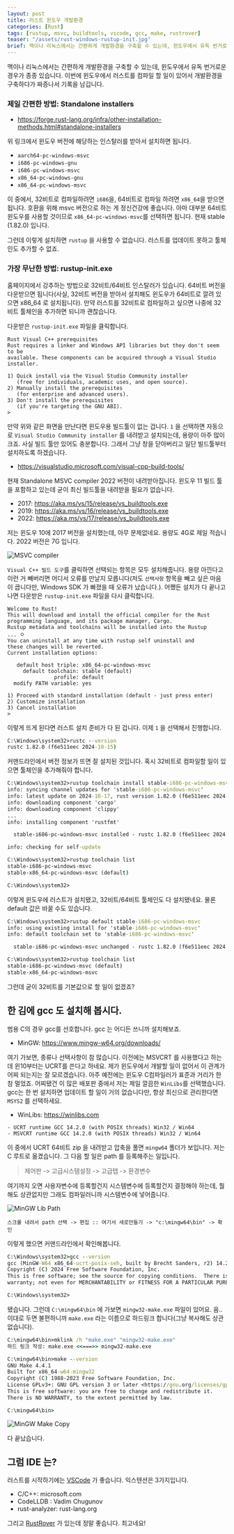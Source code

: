 ```yaml
---
layout: post
title: 러스트 윈도우 개발환경
categories: [Rust]
tags: [rustup, msvc, buildtools, vscode, gcc, make, rustrover]
teaser: "/assets/rust-windows-rustup-init.jpg"
brief: 맥이나 리눅스에서는 간편하게 개발환경을 구축할 수 있는데, 윈도우에서 유독 번거로운 경우가 종종 있습니다. 이번에 윈도우에서 러스트를 컴파일 할 일이 있어서 개발환경을 구축하다가 짜증나서 기록을 남깁니다.
---
```


맥이나 리눅스에서는 간편하게 개발환경을 구축할 수 있는데, 윈도우에서 유독 번거로운 경우가 종종 있습니다. 이번에 윈도우에서 러스트를 컴파일 할 일이 있어서 개발환경을 구축하다가 짜증나서 기록을 남깁니다.

### 제일 간편한 방법: Standalone installers
* <https://forge.rust-lang.org/infra/other-installation-methods.html#standalone-installers>

위 링크에서 윈도우 버전에 해당하는 인스탈러를 받아서 설치하면 됩니다.
- `aarch64-pc-windows-msvc`
- `i686-pc-windows-gnu`
- `i686-pc-windows-msvc`
- `x86_64-pc-windows-gnu`
- `x86_64-pc-windows-msvc`

이 중에서, 32비트로 컴파일하려면 `i686`을, 64비트로 컴파일 하려면 `x86_64`을 받으면 됩니다. 호환을 위해 msvc 버전으로 하는 게 정신건강에 좋습니다. 아마 대부분 64비트 윈도우를 사용할 것이므로 `x86_64-pc-windows-msvc`를 선택하면 됩니다. 현재 stable (1.82.0) 입니다.

그런데 이렇게 설치하면 `rustup` 을 사용할 수 없습니다. 러스트를 업데이트 못하고 툴체인도 추가할 수 없죠.


### 가장 무난한 방법: rustup-init.exe
홈페이지에서 강추하는 방법으로 32비트/64비트 인스탈러가 있습니다. 64비트 버전을 다운받으면 됩니다(사실, 32비트 버전을 받아서 설치해도 윈도우가 64비트로 깔려 있으면 x86_64 로 설치됩니다). 만약 러스트를 32비트로 컴파일하고 싶으면 나중에 32비트 툴체인을 추가하면 되니까 괜찮습니다.

다운받은 `rustup-init.exe` 파일을 클릭합니다.

```
Rust Visual C++ prerequisites
Rust requires a linker and Windows API libraries but they don't seem to be
available. These components can be acquired through a Visual Studio installer.

1) Quick install via the Visual Studio Community installer
   (free for individuals, academic uses, and open source).
2) Manually install the prerequisites
   (for enterprise and advanced users).
3) Don't install the prerequisites
   (if you're targeting the GNU ABI).
>
```

만약 위와 같은 화면을 만난다면 윈도우용 빌드툴이 없는 겁니다. `1` 을 선택하면 자동으로 `Visual Studio Community installer` 를 내려받고 설치되는데, 용량이 아주 많이 크죠. 사실 빌드 툴만 있어도 충분합니다. 그래서 그냥 창을 닫아버리고 일단 빌드툴부터 설치하도록 하겠습니다.

* <https://visualstudio.microsoft.com/visual-cpp-build-tools/>

현재 Standalone MSVC compiler 2022 버전이 내려받아집니다. 윈도우 11 빌드 툴을 포함하고 있는데 굳이 최신 빌드툴을 내려받을 필요가 없습니다.

* 2017: <https://aka.ms/vs/15/release/vs_buildtools.exe>
* 2019: <https://aka.ms/vs/16/release/vs_buildtools.exe>
* 2022: <https://aka.ms/vs/17/release/vs_buildtools.exe>

저는 윈도우 10에 2017 버전을 설치했는데, 아무 문제없네요. 용량도 4G로 제일 적습니다. 2022 버전은 7G 입니다.

![MSVC compiler](/assets/rust-req-visual-cpp-build-tools.jpg)

`Visual C++ 빌드 도구`를 클릭하면 선택되는 항목은 모두 설치해줍니다. 용량 아낀다고 이런 거 빼버리면 어디서 오류를 만날지 모릅니다(저도 `선택사항` 항목을 빼고 싶은 마음이 큽니다만, Windows SDK 가 빠졌을 때 오류가 났습니다.). 어쨌든 설치가 다 끝나고 나면 다운받은 `rustup-init.exe` 파일을 다시 클릭합니다.

```
Welcome to Rust!
This will download and install the official compiler for the Rust
programming language, and its package manager, Cargo.
Rustup metadata and toolchains will be installed into the Rustup
... ㅇ
You can uninstall at any time with rustup self uninstall and
these changes will be reverted.
Current installation options:

   default host triple: x86_64-pc-windows-msvc
     default toolchain: stable (default)
               profile: default
  modify PATH variable: yes

1) Proceed with standard installation (default - just press enter)
2) Customize installation
3) Cancel installation
>
```

이렇게 뜨게 된다면 러스트 설치 준비가 다 된 겁니다. 이제 `1` 을 선택해서 진행합니다.

```bat
C:\Windows\system32>rustc --version
rustc 1.82.0 (f6e511eec 2024-10-15)
```

커맨드라인에서 버전 정보가 뜨면 잘 설치된 것입니다. 혹시 32비트로 컴파일할 일이 있으면 툴체인을 추가해줘야 합니다.

```bat
C:\Windows\system32>rustup toolchain install stable-i686-pc-windows-msvc
info: syncing channel updates for 'stable-i686-pc-windows-msvc'
info: latest update on 2024-10-17, rust version 1.82.0 (f6e511eec 2024-10-15)
info: downloading component 'cargo'
info: downloading component 'clippy'
...
info: installing component 'rustfmt'

  stable-i686-pc-windows-msvc installed - rustc 1.82.0 (f6e511eec 2024-10-15)

info: checking for self-update

C:\Windows\system32>rustup toolchain list
stable-i686-pc-windows-msvc
stable-x86_64-pc-windows-msvc (default)

C:\Windows\system32>
```

이렇게 윈도우에 러스트가 설치됐고, 32비트/64비트 툴체인도 다 설치됐네요. 물론 default 값은 바꿀 수도 있습니다.

```bat
C:\Windows\system32>rustup default stable-i686-pc-windows-msvc
info: using existing install for 'stable-i686-pc-windows-msvc'
info: default toolchain set to 'stable-i686-pc-windows-msvc'

  stable-i686-pc-windows-msvc unchanged - rustc 1.82.0 (f6e511eec 2024-10-15)

C:\Windows\system32>rustup toolchain list
stable-i686-pc-windows-msvc (default)
stable-x86_64-pc-windows-msvc
```

그런데 굳이 32비트를 기본값으로 할 일이 없겠죠?


## 한 김에 gcc 도 설치해 봅시다.
범용 C의 경우 gcc를 선호합니다. gcc 는 어디든 쓰니까 설치해보죠.

* MinGW: <https://www.mingw-w64.org/downloads/>

여기 가보면, 종류나 선택사항이 참 많습니다. 이전에는 MSVCRT 를 사용했다고 하는데 윈10부터는 UCRT를 쓴다고 하네요. 제가 윈도우에서 개발할 일이 없어서 이 관계가 어찌 되는지는 잘 모르겠습니다. 아주 예전에는 윈도우 C컴파일러가 표준과 거리가 한참 멀었죠. 어찌됐건 이 많은 배포판 중에서 저는 제일 깔끔한 `WinLibs`를 선택했습니다. gcc는 한 번 설치하면 업데이트 할 일이 거의 없습니다만, 항상 최신으로 관리한다면 `MSYS2` 를 선택하세요.

* WinLibs: <https://winlibs.com>

```
- UCRT runtime GCC 14.2.0 (with POSIX threads) Win32 / Win64
- MSVCRT runtime GCC 14.2.0 (with POSIX threads) Win32 / Win64
```

이 중에서 UCRT 64비트 zip 을 내려받고 압축을 풀면 `mingw64` 폴더가 보입니다. 저는 C 루트로 옮겼습니다. 그 다음 할 일은 path 를 등록해주는 일입니다.

> 제어판 -> 고급시스템설정 -> 고급탭 -> 환경변수

여기까지 오면 사용자변수에 등록할건지 시스템변수에 등록할건지 결정해야 하는데, 뭘 해도 상관없지만 그래도 컴파일러니까 시스템변수에 넣어줍니다.

![MinGW Lib Path](/assets/mingw-lib-windows-path.jpg)

```
스크롤 내려서 path 선택 -> 편집 :: 여기서 새로만들기 -> "c:\mingw64\bin" -> 확인
```

이렇게 했으면 커맨드라인에서 확인해봅니다.

```bat
C:\Windows\system32>gcc --version
gcc (MinGW-W64 x86_64-ucrt-posix-seh, built by Brecht Sanders, r2) 14.2.0
Copyright (C) 2024 Free Software Foundation, Inc.
This is free software; see the source for copying conditions.  There is NO
warranty; not even for MERCHANTABILITY or FITNESS FOR A PARTICULAR PURPOSE.

C:\Windows\system32>
```

됐습니다. 그런데 `C:\mingw64\bin` 에 가보면 `mingw32-make.exe` 파일이 있어요. 음.. 이대로 두면 불편하니까 `make.exe` 라는 이름으로 하드링크 합니다(그냥 복사해도 상관없습니다).

```bat
C:\mingw64\bin>mklink /h "make.exe" "mingw32-make.exe"
하드 링크 작성: make.exe <<===>> mingw32-make.exe

C:\mingw64\bin>make --version
GNU Make 4.4.1
Built for x86_64-w64-mingw32
Copyright (C) 1988-2023 Free Software Foundation, Inc.
License GPLv3+: GNU GPL version 3 or later <https://gnu.org/licenses/gpl.html>
This is free software: you are free to change and redistribute it.
There is NO WARRANTY, to the extent permitted by law.

C:\mingw64\bin>
```

![MinGW Make Copy](/assets/mingw-make-copy.jpg)

다 끝났습니다.


## 그럼 IDE 는?
러스트를 시작하기에는 [VSCode](https://code.visualstudio.com) 가 좋습니다. 익스텐션은 3가지입니다.

- C/C++: microsoft.com
- CodeLLDB : Vadim Chugunov
- rust-analyzer: rust-lang.org

그리고 [RustRover](https://www.jetbrains.com/rust/) 가 있는데 정말 좋습니다. 최고네요!

